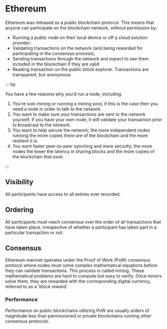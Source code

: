 # Ethereum

Ethereum was released as a public blockchain protocol. This means that anyone can participate on the blockchain network, without permission by:
* Running a public node on their local device or off a cloud solution provider; 
* Validating transactions on the network (and being rewarded for participating in the consensus process), 
* Sending transactions through the network and expect to see them included in the blockchain if they are valid
* Reading transaction on the public block explorer. Transactions are transparent, but anonymous

::: tip

You have a few reasons why you’d run a node, including:
1. You’re solo mining or running a mining pool, if this is the case then you need a node in order to talk to the network.
2. You want to make sure your transactions are sent to the network yourself. If you have your own node, it will validate your transaction prior to broadcast to the network.
3. You want to help secure the network; the more independent nodes running the more copies there are of the blockchain and the more resilient it is.
4. You want faster peer-to-peer synching and more security; the more nodes the lower the latency in sharing blocks and the more copies of the blockchain that exist.

:::

## Visibility

All participants have access to all entries ever recorded.

## Ordering

All participants must reach consensus over the order of all transactions that have taken place, irrespective of whether a participant has taken part in a particular transaction or not.

## Consensus

Ethereum mainnet operates under the Proof of Work (PoW) consensus protocol where nodes must solve complex mathematical equations before they can validate transactions. This process is called mining. These mathematical problems are hard to compute but easy to verify. Once miners solve them, they are rewarded with the corresponding digital currency, referred to as a 'block reward'.

### Performance

Performance on public blockchains utilizing PoW are usually orders of magnitude less than permissioned or private blockchains running other consensus protocols.

